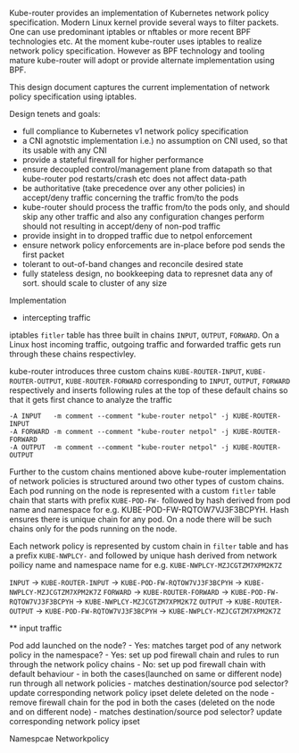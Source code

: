 Kube-router provides an implementation of Kubernetes network policy specification. Modern Linux kernel provide several ways to filter packets. One can use predominant iptables or nftables or more recent BPF technologies etc. At the moment kube-router uses iptables to realize network policy specification. However as BPF technology and tooling mature kube-router will adopt or provide alternate implementation using BPF.

This design document captures the current implementation of network policy specification using iptables.

Design tenets and goals:

  - full compliance to Kubernetes v1 network policy specification
  - a CNI agnotstic implementation i.e.) no assumption on CNI used, so that its usable with any CNI
  - provide a stateful firewall for higher performance
  - ensure decoupled control/management plane from datapath so that kube-router pod restarts/crash etc does not affect data-path
  - be authoritative (take precedence over any other policies) in accept/deny traffic concerning the traffic from/to the pods
  - kube-router should process the traffic from/to the pods only, and should skip any other traffic and also any configuration changes perform should not resulting in accept/deny of non-pod traffic
  - provide insight in to dropped traffic due to netpol enforcement
  - ensure network policy enforcements are in-place before pod sends the first packet
  - tolerant to out-of-band changes and reconcile desired state
  - fully stateless design, no bookkeeping data to represnet data any of sort. should scale to cluster of any size

Implementation

* intercepting traffic

iptables `fitler` table has three built in chains `INPUT`, `OUTPUT`, `FORWARD`. On a Linux host incoming traffic, outgoing traffic and forwarded traffic gets run through these chains respectivley.

kube-router introduces three custom chains `KUBE-ROUTER-INPUT`, `KUBE-ROUTER-OUTPUT`, `KUBE-ROUTER-FORWARD` corresponding to `INPUT`, `OUTPUT`, `FORWARD` respectively and inserts following rules at the top of these default chains so that it gets first chance to analyze the traffic

```
-A INPUT   -m comment --comment "kube-router netpol" -j KUBE-ROUTER-INPUT
-A FORWARD -m comment --comment "kube-router netpol" -j KUBE-ROUTER-FORWARD
-A OUTPUT  -m comment --comment "kube-router netpol" -j KUBE-ROUTER-OUTPUT
```

Further to the custom chains mentioned above kube-router implementation of network policies is structured around two other types of custom chains. Each pod running on the node is represented with a custom `fitler` table chain that starts with prefix `KUBE-POD-FW-` followed by hash derived from pod name and namespace for e.g. KUBE-POD-FW-RQTOW7VJ3F3BCPYH. Hash ensures there is unique chain for any pod. On a node there will be such chains only for the pods running on the node. 

Each network policy is represented by custom chain in `filter` table and has a prefix `KUBE-NWPLCY-` and followed by unique hash derived from network poilicy name and namespace name for e.g. `KUBE-NWPLCY-MZJCGTZM7XPM2K7Z`

`INPUT` -> `KUBE-ROUTER-INPUT` -> `KUBE-POD-FW-RQTOW7VJ3F3BCPYH` -> `KUBE-NWPLCY-MZJCGTZM7XPM2K7Z`
`FORWARD` -> `KUBE-ROUTER-FORWARD` -> `KUBE-POD-FW-RQTOW7VJ3F3BCPYH` -> `KUBE-NWPLCY-MZJCGTZM7XPM2K7Z`
`OUTPUT` -> `KUBE-ROUTER-OUTPUT` -> `KUBE-POD-FW-RQTOW7VJ3F3BCPYH` -> `KUBE-NWPLCY-MZJCGTZM7XPM2K7Z`


** input traffic


Pod 
  add 
    launched on the node?
    - Yes:
        matches target pod of any network policy in the namespace?
        - Yes: set up pod firewall chain and rules to run through the network policy chains
        - No:  set up pod firewall chain with default behaviour
    - in both the cases(launched on same or different node) run through all network policies
      - matches destination/source pod selector?
          update corresponding network policy ipset 
  delete
    deleted on the node
      - remove firewall chain for the pod
    in both the cases (deleted on the node and on different node)
      - matches destination/source pod selector?
          update corresponding network policy ipset 

Namespcae
Networkpolicy